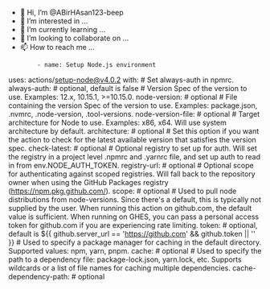 - 👋 Hi, I’m @ABirHAsan123-beep
- 👀 I’m interested in ...
- 🌱 I’m currently learning ...
- 💞️ I’m looking to collaborate on ...
- 📫 How to reach me ...

<!---
ABirHAsan123-beep/ABirHAsan123-beep is a ✨ special ✨ repository because its `README.md` (this file) appears on your GitHub profile.
You can click the Preview link to take a look at your changes.
--->
            - name: Setup Node.js environment
  uses: actions/setup-node@v4.0.2
  with:
    # Set always-auth in npmrc.
    always-auth: # optional, default is false
    # Version Spec of the version to use. Examples: 12.x, 10.15.1, >=10.15.0.
    node-version: # optional
    # File containing the version Spec of the version to use.  Examples: package.json, .nvmrc, .node-version, .tool-versions.
    node-version-file: # optional
    # Target architecture for Node to use. Examples: x86, x64. Will use system architecture by default.
    architecture: # optional
    # Set this option if you want the action to check for the latest available version that satisfies the version spec.
    check-latest: # optional
    # Optional registry to set up for auth. Will set the registry in a project level .npmrc and .yarnrc file, and set up auth to read in from env.NODE_AUTH_TOKEN.
    registry-url: # optional
    # Optional scope for authenticating against scoped registries. Will fall back to the repository owner when using the GitHub Packages registry (https://npm.pkg.github.com/).
    scope: # optional
    # Used to pull node distributions from node-versions. Since there's a default, this is typically not supplied by the user. When running this action on github.com, the default value is sufficient. When running on GHES, you can pass a personal access token for github.com if you are experiencing rate limiting.
    token: # optional, default is ${{ github.server_url == 'https://github.com' && github.token || '' }}
    # Used to specify a package manager for caching in the default directory. Supported values: npm, yarn, pnpm.
    cache: # optional
    # Used to specify the path to a dependency file: package-lock.json, yarn.lock, etc. Supports wildcards or a list of file names for caching multiple dependencies.
    cache-dependency-path: # optional
          